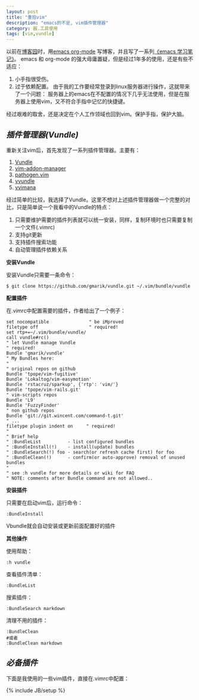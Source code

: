```yaml
---
layout: post
title: "重拾vim"
description: "emacs的不足, vim插件管理器"
category: 器.工具使用
tags: [vim,vundle]
---
```


以前在[博客园][1]时，用[emacs org-mode][2] 写博客，并且写了一系列[《emacs 学习笔记》][3]。
emacs 和 org-mode 的强大毋庸置疑，但是经过1年多的使用，还是有些不适应：
1. 小手指很受伤。
2. 过于依赖配置。
    由于我的工作要经常登录到linux服务器进行操作，这就带来了一个问题：
    服务器上的emacs在不配置的情况下几乎无法使用，但是在服务器上使用vim，又不符合手指中记忆的快捷键。

经过艰难的取舍，还是决定在个人工作领域也回到vim。保护手指，保护大脑。

[1]:http://www.cnblogs.com/holbrook/ "心内求法"
[2]:http://www.cnblogs.com/holbrook/archive/2012/04/12/2444992.html "Emacs学习笔记(9):org-mode，最好的文档编辑利器，没有之一"
[3]:http://www.cnblogs.com/holbrook/tag/emacs/ "emacs 学习笔记"

*插件管理器(Vundle)*
---

重新关注vim后，首先发现了一系列插件管理器。主要有：

1. [Vundle](https://github.com/gmarik/vundle)
2. [vim-addon-manager](http://www.vim.org/scripts/script.php?script_id=2905)
3. [pathogen.vim](http://www.vim.org/scripts/script.php?script_id=2332)
4. [vvundle](http://www.vim.org/scripts/script.php?script_id=3458)
5. [vvimana](https://github.com/c9s/Vimana)

经过简单的比较，我选择了Vundle。这里不想对上述插件管理器做一个完整的对比，只是简单说一个我看中的Vundle的特点：

1. 只需要维护需要的插件列表就可以统一安装，同样，复制环境时也只需要复制一个文件(.vimrc)
2. 支持git更新
3. 支持插件搜索功能
4. 自动管理插件依赖关系

**安装Vundle**

安装Vundle只需要一条命令：

    $ git clone https://github.com/gmarik/vundle.git ~/.vim/bundle/vundle

**配置插件**

在.vimrc中配置需要的插件，作者给出了一个例子：

    set nocompatible               " be iMproved
    filetype off                   " required!
    set rtp+=~/.vim/bundle/vundle/
    call vundle#rc()
    " let Vundle manage Vundle
    " required! 
    Bundle 'gmarik/vundle'
    " My Bundles here:
    "
    " original repos on github
    Bundle 'tpope/vim-fugitive'
    Bundle 'Lokaltog/vim-easymotion'
    Bundle 'rstacruz/sparkup', {'rtp': 'vim/'}
    Bundle 'tpope/vim-rails.git'
    " vim-scripts repos
    Bundle 'L9'
    Bundle 'FuzzyFinder'
    " non github repos
    Bundle 'git://git.wincent.com/command-t.git'
    " ...
    filetype plugin indent on     " required!
    "
    " Brief help
    " :BundleList          - list configured bundles
    " :BundleInstall(!)    - install(update) bundles
    " :BundleSearch(!) foo - search(or refresh cache first) for foo
    " :BundleClean(!)      - confirm(or auto-approve) removal of unused bundles
    "
    " see :h vundle for more details or wiki for FAQ
    " NOTE: comments after Bundle command are not allowed..

**安装插件**

只需要在启动vim后，运行命令：

    :BundleInstall

Vbundle就会自动安装或更新前面配置好的插件

**其他操作**

使用帮助：

    :h vundle
查看插件清单：

    :BundleList
搜索插件：

    :BundleSearch markdown
清理不用的插件：

    :BundleClean
    #或者
    :BundleClean markdown

*必备插件*
---

下面是我使用的一些vim插件，直接在.vimrc中配置：

    

{% include JB/setup %}
